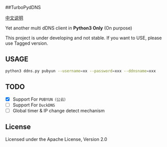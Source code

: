 ##TurboPydDNS

[中文说明](README_CN.md)

Yet another multi dDNS client in **Python3 Only** (On purpose)

This project is under developing and not stable.
If you want to USE, please use Tagged version.

USAGE
----

```bash
python3 ddns.py pubyun --username=xx --password=xxx --ddnsname=xxx
```


TODO
----
- [x] Support For `PUBYUN（公云）` 
- [ ] Support For `DuckDNS` 
- [ ] Global timer & IP change detect mechanism
  
License
-------
Licensed under the Apache License, Version 2.0